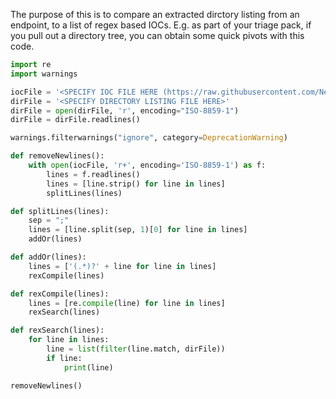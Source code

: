 The purpose of this is to compare an extracted dirctory listing from an endpoint, to a list of regex based IOCs. E.g. as part of your triage pack, if you pull out a directory tree, you can obtain some quick pivots with this code.

```python
import re
import warnings

iocFile = '<SPECIFY IOC FILE HERE (https://raw.githubusercontent.com/Neo23x0/signature-base/master/iocs/filename-iocs.txt)>'
dirFile = '<SPECIFY DIRECTORY LISTING FILE HERE>'
dirFile = open(dirFile, 'r', encoding="ISO-8859-1")
dirFile = dirFile.readlines()

warnings.filterwarnings("ignore", category=DeprecationWarning)

def removeNewlines():
    with open(iocFile, 'r+', encoding='ISO-8859-1') as f:
        lines = f.readlines()
        lines = [line.strip() for line in lines]
        splitLines(lines)

def splitLines(lines):
    sep = ";"
    lines = [line.split(sep, 1)[0] for line in lines]
    addOr(lines)

def addOr(lines):
    lines = ['(.*)?' + line for line in lines]
    rexCompile(lines)

def rexCompile(lines):
    lines = [re.compile(line) for line in lines]
    rexSearch(lines)

def rexSearch(lines):
    for line in lines:
        line = list(filter(line.match, dirFile))
        if line:
            print(line)

removeNewlines()
```
